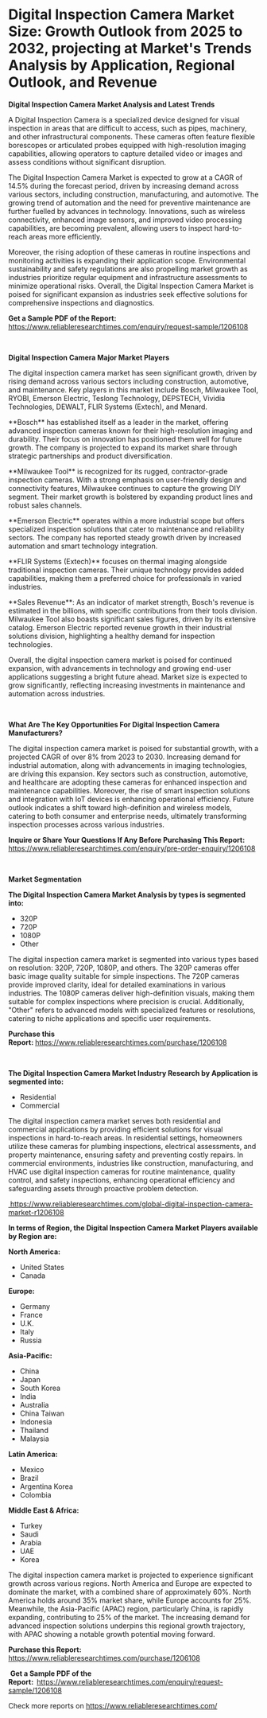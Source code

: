 <p><h1>Digital Inspection Camera Market Size: Growth Outlook from 2025 to 2032, projecting at Market's Trends Analysis by Application, Regional Outlook, and Revenue</h1></p><p><strong>Digital Inspection Camera Market Analysis and Latest Trends</strong></p>
<p><p>A Digital Inspection Camera is a specialized device designed for visual inspection in areas that are difficult to access, such as pipes, machinery, and other infrastructural components. These cameras often feature flexible borescopes or articulated probes equipped with high-resolution imaging capabilities, allowing operators to capture detailed video or images and assess conditions without significant disruption. </p><p>The Digital Inspection Camera Market is expected to grow at a CAGR of 14.5% during the forecast period, driven by increasing demand across various sectors, including construction, manufacturing, and automotive. The growing trend of automation and the need for preventive maintenance are further fuelled by advances in technology. Innovations, such as wireless connectivity, enhanced image sensors, and improved video processing capabilities, are becoming prevalent, allowing users to inspect hard-to-reach areas more efficiently.</p><p>Moreover, the rising adoption of these cameras in routine inspections and monitoring activities is expanding their application scope. Environmental sustainability and safety regulations are also propelling market growth as industries prioritize regular equipment and infrastructure assessments to minimize operational risks. Overall, the Digital Inspection Camera Market is poised for significant expansion as industries seek effective solutions for comprehensive inspections and diagnostics.</p></p>
<p><strong>Get a Sample PDF of the Report:&nbsp;</strong> <a href="https://www.reliableresearchtimes.com/enquiry/request-sample/1206108?utm_campaign=2244&utm_medium=2&utm_source=Github&utm_content=ia&utm_term=10042025&utm_id=digital-inspection-camera">https://www.reliableresearchtimes.com/enquiry/request-sample/1206108</a></p>
<p>&nbsp;</p>
<p><strong>Digital Inspection Camera Major Market Players</strong></p>
<p><p>The digital inspection camera market has seen significant growth, driven by rising demand across various sectors including construction, automotive, and maintenance. Key players in this market include Bosch, Milwaukee Tool, RYOBI, Emerson Electric, Teslong Technology, DEPSTECH, Vividia Technologies, DEWALT, FLIR Systems (Extech), and Menard.</p><p>**Bosch** has established itself as a leader in the market, offering advanced inspection cameras known for their high-resolution imaging and durability. Their focus on innovation has positioned them well for future growth. The company is projected to expand its market share through strategic partnerships and product diversification.</p><p>**Milwaukee Tool** is recognized for its rugged, contractor-grade inspection cameras. With a strong emphasis on user-friendly design and connectivity features, Milwaukee continues to capture the growing DIY segment. Their market growth is bolstered by expanding product lines and robust sales channels.</p><p>**Emerson Electric** operates within a more industrial scope but offers specialized inspection solutions that cater to maintenance and reliability sectors. The company has reported steady growth driven by increased automation and smart technology integration.</p><p>**FLIR Systems (Extech)** focuses on thermal imaging alongside traditional inspection cameras. Their unique technology provides added capabilities, making them a preferred choice for professionals in varied industries.</p><p>**Sales Revenue**: As an indicator of market strength, Bosch's revenue is estimated in the billions, with specific contributions from their tools division. Milwaukee Tool also boasts significant sales figures, driven by its extensive catalog. Emerson Electric reported revenue growth in their industrial solutions division, highlighting a healthy demand for inspection technologies.</p><p>Overall, the digital inspection camera market is poised for continued expansion, with advancements in technology and growing end-user applications suggesting a bright future ahead. Market size is expected to grow significantly, reflecting increasing investments in maintenance and automation across industries.</p></p>
<p>&nbsp;</p>
<p><strong>What Are The Key Opportunities For Digital Inspection Camera Manufacturers?</strong></p>
<p><p>The digital inspection camera market is poised for substantial growth, with a projected CAGR of over 8% from 2023 to 2030. Increasing demand for industrial automation, along with advancements in imaging technologies, are driving this expansion. Key sectors such as construction, automotive, and healthcare are adopting these cameras for enhanced inspection and maintenance capabilities. Moreover, the rise of smart inspection solutions and integration with IoT devices is enhancing operational efficiency. Future outlook indicates a shift toward high-definition and wireless models, catering to both consumer and enterprise needs, ultimately transforming inspection processes across various industries.</p></p>
<p><strong>Inquire or Share Your Questions If Any Before Purchasing This Report:</strong> <a href="https://www.reliableresearchtimes.com/enquiry/pre-order-enquiry/1206108?utm_campaign=2244&utm_medium=2&utm_source=Github&utm_content=ia&utm_term=10042025&utm_id=digital-inspection-camera">https://www.reliableresearchtimes.com/enquiry/pre-order-enquiry/1206108</a></p>
<p>&nbsp;</p>
<p><strong>Market Segmentation</strong></p>
<p><strong>The Digital Inspection Camera Market Analysis by types is segmented into:</strong></p>
<p><ul><li>320P</li><li>720P</li><li>1080P</li><li>Other</li></ul></p>
<p><p>The digital inspection camera market is segmented into various types based on resolution: 320P, 720P, 1080P, and others. The 320P cameras offer basic image quality suitable for simple inspections. The 720P cameras provide improved clarity, ideal for detailed examinations in various industries. The 1080P cameras deliver high-definition visuals, making them suitable for complex inspections where precision is crucial. Additionally, "Other" refers to advanced models with specialized features or resolutions, catering to niche applications and specific user requirements.</p></p>
<p><strong>Purchase this Report:&nbsp;</strong><a href="https://www.reliableresearchtimes.com/purchase/1206108?utm_campaign=2244&utm_medium=2&utm_source=Github&utm_content=ia&utm_term=10042025&utm_id=digital-inspection-camera">https://www.reliableresearchtimes.com/purchase/1206108</a></p>
<p>&nbsp;</p>
<p><strong>The Digital Inspection Camera Market Industry Research by Application is segmented into:</strong></p>
<p><ul><li>Residential</li><li>Commercial</li></ul></p>
<p><p>The digital inspection camera market serves both residential and commercial applications by providing efficient solutions for visual inspections in hard-to-reach areas. In residential settings, homeowners utilize these cameras for plumbing inspections, electrical assessments, and property maintenance, ensuring safety and preventing costly repairs. In commercial environments, industries like construction, manufacturing, and HVAC use digital inspection cameras for routine maintenance, quality control, and safety inspections, enhancing operational efficiency and safeguarding assets through proactive problem detection.</p></p>
<p><a href="https://www.reliableresearchtimes.com/global-digital-inspection-camera-market-r1206108?utm_campaign=2244&utm_medium=2&utm_source=Github&utm_content=ia&utm_term=10042025&utm_id=digital-inspection-camera">&nbsp;https://www.reliableresearchtimes.com/global-digital-inspection-camera-market-r1206108</a></p>
<p><strong>In terms of Region, the Digital Inspection Camera Market Players available by Region are:</strong></p>
<p>
    <p> <strong> North America: </strong>
        <ul>
            <li>United States</li>
            <li>Canada</li>
        </ul>
        </p> 
    <p> <strong> Europe: </strong>
        <ul>
            <li>Germany</li>
            <li>France</li>
            <li>U.K.</li>
            <li>Italy</li>
            <li>Russia</li>
        </ul>
        </p> 
    <p> <strong> Asia-Pacific: </strong>
        <ul>
            <li>China</li>
            <li>Japan</li>
            <li>South Korea</li>
            <li>India</li>
            <li>Australia</li>
            <li>China Taiwan</li>
            <li>Indonesia</li>
            <li>Thailand</li>
            <li>Malaysia</li>
        </ul>
        </p> 
    <p> <strong> Latin America: </strong>
        <ul>
            <li>Mexico</li>
            <li>Brazil</li>
            <li>Argentina Korea</li>
            <li>Colombia</li>
        </ul>
        </p> 
    <p> <strong> Middle East & Africa: </strong>
        <ul>
            <li>Turkey</li>
            <li>Saudi</li>
            <li>Arabia</li>
            <li>UAE</li>
            <li>Korea</li>
        </ul>
    </p>
    </p>
<p><p>The digital inspection camera market is projected to experience significant growth across various regions. North America and Europe are expected to dominate the market, with a combined share of approximately 60%. North America holds around 35% market share, while Europe accounts for 25%. Meanwhile, the Asia-Pacific (APAC) region, particularly China, is rapidly expanding, contributing to 25% of the market. The increasing demand for advanced inspection solutions underpins this regional growth trajectory, with APAC showing a notable growth potential moving forward.</p></p>
<p><strong>Purchase this Report: </strong><a href="https://www.reliableresearchtimes.com/purchase/1206108?utm_campaign=2244&utm_medium=2&utm_source=Github&utm_content=ia&utm_term=10042025&utm_id=digital-inspection-camera">https://www.reliableresearchtimes.com/purchase/1206108</a></p>
<p>&nbsp;<strong>Get a Sample PDF of the Report:&nbsp;&nbsp;</strong><a href="https://www.reliableresearchtimes.com/enquiry/request-sample/1206108?utm_campaign=2244&utm_medium=2&utm_source=Github&utm_content=ia&utm_term=10042025&utm_id=digital-inspection-camera">https://www.reliableresearchtimes.com/enquiry/request-sample/1206108</a></p>
<p><strong></strong></p>
<p>Check more reports on <a href="https://www.reliableresearchtimes.com/?utm_campaign=2244&utm_medium=2&utm_source=Github&utm_content=ia&utm_term=10042025&utm_id=digital-inspection-camera">https://www.reliableresearchtimes.com/</a></p>